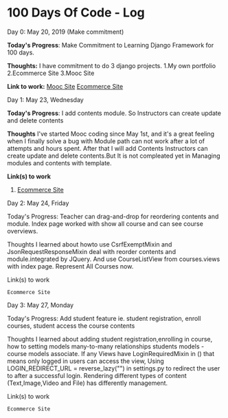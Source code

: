 # 100 Days Of Code - Log

 Day 0: May 20, 2019 (Make commitment)

**Today's Progress**: Make Commitment to Learning Django Framework for 100 days.

**Thoughts:** I have commitment to do 3 django projects. 1.My own portfolio 2.Ecommerce Site 3.Mooc Site

**Link to work:** [Mooc Site](https://github.com/naowal/uncle-engineer-mooc)
                  [Ecommerce Site](https://github.com/naowal/uncle-engineer-ecommerce)

 Day 1: May 23, Wednesday

**Today's Progress**: I add contents module. So Instructors can create update and delete contents

**Thoughts** I've started Mooc coding since May 1st, and it's a great feeling when I finally solve a bug with Module path can not work after a lot of attempts and hours spent. After that I will add Contents Instructors can create update and delete contents.But It is not compleated yet in Managing modules and contents with template.

**Link(s) to work**
1. [Ecommerce Site](https://github.com/naowal/uncle-engineer-ecommerce)

Day 2: May 24, Friday

Today's Progress: Teacher can drag-and-drop for reordering contents and module. Index page worked with show all course and can see course overviews.

Thoughts I learned about howto use CsrfExemptMixin and JsonRequestResponseMixin deal with reorder contents and module.integrated by JQuery. And use CourseListView from courses.views with index page. Represent All Courses now.

Link(s) to work

    Ecommerce Site
    
 Day 3: May 27, Monday

Today's Progress: Add student feature ie. student registration, enroll courses, student access the course contents

Thoughts I learned about adding student registration,enrolling in course, how to setting models many-to-many relationships students models - course models associate. If any Views have LoginRequiredMixin in () that means only logged in users can access the view, Using LOGIN_REDIRECT_URL = reverse_lazy("") in settings.py to redirect the user to after a successful login. Rendering different types of content (Text,Image,Video and File) has differently management.

Link(s) to work

    Ecommerce Site


